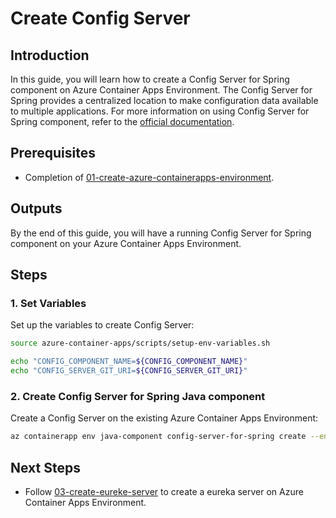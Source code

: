 # Create Config Server
## Introduction
In this guide, you will learn how to create a Config Server for Spring component on Azure Container Apps Environment. The Config Server for Spring provides a centralized location to make configuration data available to multiple applications. For more information on using Config Server for Spring component, refer to the [official documentation](https://learn.microsoft.com/azure/container-apps/java-config-server-usage).

## Prerequisites
- Completion of [01-create-azure-containerapps-environment](./01-create-azure-containerapps-environment.md).

## Outputs
By the end of this guide, you will have a running Config Server for Spring component on your Azure Container Apps Environment.

## Steps

### 1. Set Variables
Set up the variables to create Config Server:
```bash
source azure-container-apps/scripts/setup-env-variables.sh

echo "CONFIG_COMPONENT_NAME=${CONFIG_COMPONENT_NAME}"
echo "CONFIG_SERVER_GIT_URI=${CONFIG_SERVER_GIT_URI}"
```

### 2. Create Config Server for Spring Java component
Create a Config Server on the existing Azure Container Apps Environment:
```bash
az containerapp env java-component config-server-for-spring create --environment ${ENVIRONMENT} --resource-group ${RESOURCE_GROUP} --name ${CONFIG_COMPONENT_NAME} --min-replicas 1 --max-replicas 1 --configuration spring.cloud.config.server.git.uri=${CONFIG_SERVER_GIT_URI}
```

## Next Steps

- Follow [03-create-eureke-server](./03-create-eureke-server.md) to create a eureka server on Azure Container Apps Environment.